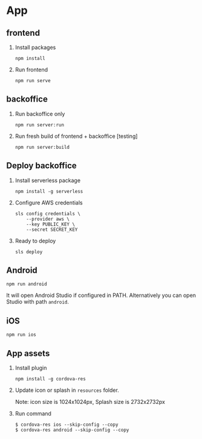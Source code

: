 # App


## frontend

1. Install packages

    `npm install`

2. Run frontend

    `npm run serve`

## backoffice

1. Run backoffice only

    `npm run server:run`

2. Run fresh build of frontend + backoffice [testing]

    `npm run server:build`

## Deploy backoffice

1. Install serverless package

    `npm install -g serverless`

2. Configure AWS credentials

    ```
    sls config credentials \
        --provider aws \
        --key PUBLIC_KEY \
        --secret SECRET_KEY
    ```

3. Ready to deploy

    `sls deploy`


## Android

`npm run android`

It will open Android Studio if configured in PATH. Alternatively you can open Studio with path `android`.

## iOS

`npm run ios`

## App assets

1. Install plugin

    `npm install -g cordova-res`

2. Update icon or splash in `resources` folder.

    Note: icon size is 1024x1024px, Splash size is 2732x2732px

3. Run command

    ```
    $ cordova-res ios --skip-config --copy
    $ cordova-res android --skip-config --copy
    ```
